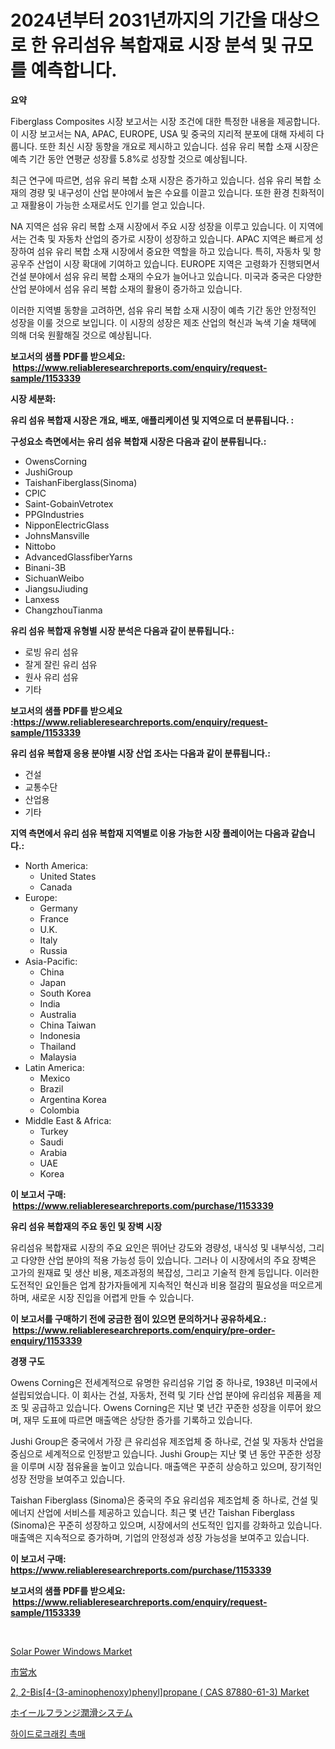 <p><h1>2024년부터 2031년까지의 기간을 대상으로 한 유리섬유 복합재료 시장 분석 및 규모를 예측합니다.</h1></p><p><strong>요약</strong></p>
<p><p>Fiberglass Composites 시장 보고서는 시장 조건에 대한 특정한 내용을 제공합니다. 이 시장 보고서는 NA, APAC, EUROPE, USA 및 중국의 지리적 분포에 대해 자세히 다룹니다. 또한 최신 시장 동향을 개요로 제시하고 있습니다. 섬유 유리 복합 소재 시장은 예측 기간 동안 연평균 성장률 5.8%로 성장할 것으로 예상됩니다.</p><p>최근 연구에 따르면, 섬유 유리 복합 소재 시장은 증가하고 있습니다. 섬유 유리 복합 소재의 경량 및 내구성이 산업 분야에서 높은 수요를 이끌고 있습니다. 또한 환경 친화적이고 재활용이 가능한 소재로서도 인기를 얻고 있습니다.</p><p>NA 지역은 섬유 유리 복합 소재 시장에서 주요 시장 성장을 이루고 있습니다. 이 지역에서는 건축 및 자동차 산업의 증가로 시장이 성장하고 있습니다. APAC 지역은 빠르게 성장하여 섬유 유리 복합 소재 시장에서 중요한 역할을 하고 있습니다. 특히, 자동차 및 항공우주 산업이 시장 확대에 기여하고 있습니다. EUROPE 지역은 고령화가 진행되면서 건설 분야에서 섬유 유리 복합 소재의 수요가 늘어나고 있습니다. 미국과 중국은 다양한 산업 분야에서 섬유 유리 복합 소재의 활용이 증가하고 있습니다.</p><p>이러한 지역별 동향을 고려하면, 섬유 유리 복합 소재 시장이 예측 기간 동안 안정적인 성장을 이룰 것으로 보입니다. 이 시장의 성장은 제조 산업의 혁신과 녹색 기술 채택에 의해 더욱 원활해질 것으로 예상됩니다.</p></p>
<p><strong>보고서의 샘플 PDF를 받으세요: &nbsp;<a href="https://www.reliableresearchreports.com/enquiry/request-sample/1153339">https://www.reliableresearchreports.com/enquiry/request-sample/1153339</a></strong></p>
<p><strong>시장 세분화:</strong></p>
<p><strong> 유리 섬유 복합재 시장은 개요, 배포, 애플리케이션 및 지역으로 더 분류됩니다. :</strong></p>
<p><strong>구성요소 측면에서는 유리 섬유 복합재 시장은 다음과 같이 분류됩니다.:</strong></p>
<p><ul><li>OwensCorning</li><li>JushiGroup</li><li>TaishanFiberglass(Sinoma)</li><li>CPIC</li><li>Saint-GobainVetrotex</li><li>PPGIndustries</li><li>NipponElectricGlass</li><li>JohnsMansville</li><li>Nittobo</li><li>AdvancedGlassfiberYarns</li><li>Binani-3B</li><li>SichuanWeibo</li><li>JiangsuJiuding</li><li>Lanxess</li><li>ChangzhouTianma</li></ul></p>
<p><strong> 유리 섬유 복합재 유형별 시장 분석은 다음과 같이 분류됩니다.:</strong></p>
<p><ul><li>로빙 유리 섬유</li><li>잘게 잘린 유리 섬유</li><li>원사 유리 섬유</li><li>기타</li></ul></p>
<p><strong>보고서의 샘플 PDF를 받으세요 :<a href="https://www.reliableresearchreports.com/enquiry/request-sample/1153339">https://www.reliableresearchreports.com/enquiry/request-sample/1153339</a></strong></p>
<p><strong> 유리 섬유 복합재 응용 분야별 시장 산업 조사는 다음과 같이 분류됩니다.:</strong></p>
<p><ul><li>건설</li><li>교통수단</li><li>산업용</li><li>기타</li></ul></p>
<p><strong>지역 측면에서 유리 섬유 복합재 지역별로 이용 가능한 시장 플레이어는 다음과 같습니다.:</strong></p>
<p><ul>
    <li>
        North America:
        <ul>
            <li>United States</li>
            <li>Canada</li>
        </ul>
    </li>
    <li>
        Europe:
        <ul>
            <li>Germany</li>
            <li>France</li>
            <li>U.K.</li>
            <li>Italy</li>
            <li>Russia</li>
        </ul>
    </li>
    <li>
        Asia-Pacific:
        <ul>
            <li>China</li>
            <li>Japan</li>
            <li>South Korea</li>
            <li>India</li>
            <li>Australia</li>
            <li>China Taiwan</li>
            <li>Indonesia</li>
            <li>Thailand</li>
            <li>Malaysia</li>
        </ul>
    </li>
    <li>
        Latin America:
        <ul>
            <li>Mexico</li>
            <li>Brazil</li>
            <li>Argentina Korea</li>
            <li>Colombia</li>
        </ul>
    </li>
    <li>
        Middle East & Africa:
        <ul>
            <li>Turkey</li>
            <li>Saudi</li>
            <li>Arabia</li>
            <li>UAE</li>
            <li>Korea</li>
        </ul>
    </li>
    </ul></p>
<p><strong>이 보고서 구매: &nbsp;<a href="https://www.reliableresearchreports.com/purchase/1153339">https://www.reliableresearchreports.com/purchase/1153339</a></strong></p>
<p><strong>유리 섬유 복합재의 주요 동인 및 장벽 시장</strong></p>
<p><p>유리섬유 복합재료 시장의 주요 요인은 뛰어난 강도와 경량성, 내식성 및 내부식성, 그리고 다양한 산업 분야의 적용 가능성 등이 있습니다. 그러나 이 시장에서의 주요 장벽은 고가의 원재료 및 생산 비용, 제조과정의 복잡성, 그리고 기술적 한계 등입니다. 이러한 도전적인 요인들은 업계 참가자들에게 지속적인 혁신과 비용 절감의 필요성을 떠오르게 하며, 새로운 시장 진입을 어렵게 만들 수 있습니다.</p></p>
<p><strong>이 보고서를 구매하기 전에 궁금한 점이 있으면 문의하거나 공유하세요.: &nbsp;<a href="https://www.reliableresearchreports.com/enquiry/pre-order-enquiry/1153339">https://www.reliableresearchreports.com/enquiry/pre-order-enquiry/1153339</a></strong></p>
<p><strong>경쟁 구도</strong></p>
<p><p>Owens Corning은 전세계적으로 유명한 유리섬유 기업 중 하나로, 1938년 미국에서 설립되었습니다. 이 회사는 건설, 자동차, 전력 및 기타 산업 분야에 유리섬유 제품을 제조 및 공급하고 있습니다. Owens Corning은 지난 몇 년간 꾸준한 성장을 이루어 왔으며, 재무 도표에 따르면 매출액은 상당한 증가를 기록하고 있습니다.</p><p>Jushi Group은 중국에서 가장 큰 유리섬유 제조업체 중 하나로, 건설 및 자동차 산업을 중심으로 세계적으로 인정받고 있습니다. Jushi Group는 지난 몇 년 동안 꾸준한 성장을 이루며 시장 점유율을 높이고 있습니다. 매출액은 꾸준히 상승하고 있으며, 장기적인 성장 전망을 보여주고 있습니다.</p><p>Taishan Fiberglass (Sinoma)은 중국의 주요 유리섬유 제조업체 중 하나로, 건설 및 에너지 산업에 서비스를 제공하고 있습니다. 최근 몇 년간 Taishan Fiberglass (Sinoma)은 꾸준히 성장하고 있으며, 시장에서의 선도적인 입지를 강화하고 있습니다. 매출액은 지속적으로 증가하며, 기업의 안정성과 성장 가능성을 보여주고 있습니다.</p></p>
<p><strong>이 보고서 구매: &nbsp; <a href="https://www.reliableresearchreports.com/purchase/1153339">https://www.reliableresearchreports.com/purchase/1153339</a></strong></p>
<p><strong>보고서의 샘플 PDF를 받으세요: &nbsp;<a href="https://www.reliableresearchreports.com/enquiry/request-sample/1153339">https://www.reliableresearchreports.com/enquiry/request-sample/1153339</a></strong><strong></strong></p>
<p>&nbsp;</p>
<p><p><a href="https://github.com/johnbach50/Market-Research-Report-List-2/blob/main/solar-power-windows-market.md">Solar Power Windows Market</a></p><p><a href="https://github.com/joaejkdzgyljvo6/Market-Research-Report-List-1/blob/main/97800313913.md">市営水</a></p><p><a href="https://issuu.com/reportprime-2/docs/2-2-bis4-3-aminophenoxyphenylpropane-cas-87880-61-">2, 2-Bis[4-(3-aminophenoxy)phenyl]propane ( CAS 87880-61-3) Market</a></p><p><a href="https://github.com/ppmazlotr77499/Market-Research-Report-List-1/blob/main/65701413912.md">ホイールフランジ潤滑システム</a></p><p><a href="https://github.com/vsap75a286l/Market-Research-Report-List-1/blob/main/33409923516.md">하이드로크래킹 촉매</a></p></p>